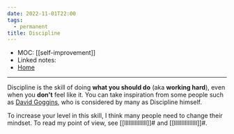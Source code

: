 ```yaml
---
date: 2022-11-01T22:00
tags:
  - permanent
title: Discipline
---
```

- MOC: [[self-improvement]]
- Linked notes:
- [Home](https://misudashi.ga/)
----------
Discipline is the skill of doing **what you should do** (aka **working hard**), even when you **don't** feel like it. You can take inspiration from some people such as [David Goggins](https://davidgoggins.com/), who is considered by many as Discipline himself. 

To increase your level in this skill, I think many people need to change their mindset. To read my point of view, see [[lllIIllllIllllI]]# and [[IllllIIIllIIlIl]]#.
